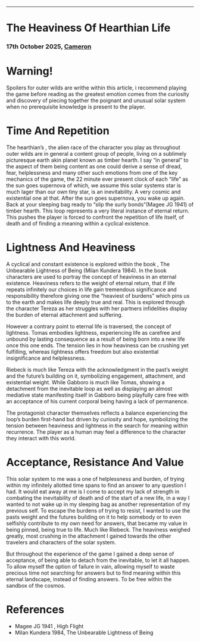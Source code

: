 * * *

The Heaviness Of Hearthian Life
==============================================================

### 17th October 2025, [Cameron](https://camhdeveloper.netlify.app/)



# Warning!
Spoilers for outer wilds are writhe within this article, i recommend playing the game before reading as the greatest emotion comes from the curiosity and discovery of piecing together the poignant and unusual solar system when no prerequisite knowledge is present to the player.

# Time And Repetition
The hearthian’s , the alien race of the character you play as throughout outer wilds are in general a content group of people, living on a sublimely picturesque earth akin planet known as timber hearth. I say “in general” to the aspect of them being content as one could derive a sense of dread, fear, helplessness and many other such emotions from one of the key mechanics of the game, the 22 minute ever present clock of each “life” as the sun goes supernova of which, we assume this solar systems star is much lager than our own tiny star, is an inevitability. A very cosmic and existential one at that. After the sun goes supernova, you wake up again. Back at your sleeping bag ready to “slip the surly bonds”(Magee JG 1941) of timber hearth. This loop represents a very literal instance of eternal return. This pushes the player is forced to confront the repetition of life itself, of death and of finding a meaning within a cyclical existence.

# Lightness And Heaviness
A cyclical and constant existence is explored within the book , The Unbearable Lightness of Being (Milan Kundera 1984). In the book characters are used to portray the concept of heaviness in an eternal existence. Heaviness refers to the weight of eternal return, that if life repeats infinitely our choices in life gain tremendous significance and responsibility therefore giving one the “heaviest of burdens” which pins us to the earth and makes life deeply true and real. This is explored through the character Tereza as her struggles with her partners infidelities display the burden of eternal attachment and suffering.

However a contrary point to eternal life is traversed, the concept of lightness. Tomas embodies lightness, experiencing life as carefree and unbound by lasting consequence as a result of being born into a new life once this one ends. The tension lies in how heaviness can be crushing yet fulfilling, whereas lightness offers freedom but also existential insignificance and helplessness.

Riebeck is much like Tereza with the acknowledgment in the past’s weight and the future’s building on it, symbolizing engagement, attachment, and existential weight. While Gabboro is much like Tomas, showing a detachment from the inevitable loop as well as displaying an almost mediative state manifesting itself in Gabboro being playfully care free with an acceptance of his current corporal being having a lack of permanence.

The protagonist character themselves reflects a balance experiencing the loop’s burden first-hand but driven by curiosity and hope, symbolizing the tension between heaviness and lightness in the search for meaning within recurrence. The player as a human may feel a difference to the character they interact with this world.

# Acceptance, Resistance And Value
This solar system to me was a one of helplessness and burden, of trying within my infinitely allotted time spans to find an answer to any question I had. It would eat away at me is I come to accept my lack of strength in combating the inevitability of death and of the start of a new life, in a way I wanted to not wake up in my sleeping bag as another representation of my previous self. To escape the burdens of trying to resist, I wanted to use the pasts weight and the futures building on it to help somebody or to even selfishly contribute to my own need for answers, that became my value in being pinned, being true to life. Much like Riebeck. The heaviness weighed greatly, most crushing in the attachment I gained towards the other travelers and characters of the solar system.

But throughout the experience of the game I gained a deep sense of acceptance, of being able to detach from the inevitable, to let it all happen. To allow myself the option of failure in vain, allowing myself to waste precious time not searching for answers but to find meaning within this eternal landscape, instead of finding answers.  To be free within the sandbox of the cosmos.

# References
+ Magee JG 1941 , High Flight
+ Milan Kundera 1984,  The Unbearable Lightness of Being
